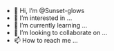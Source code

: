 - 👋 Hi, I’m @Sunset-glows
- 👀 I’m interested in ...
- 🌱 I’m currently learning ...
- 💞️ I’m looking to collaborate on ...
- 📫 How to reach me ...

<!---
Sunset-glows/Sunset-glows is a ✨ special ✨ repository because its `README.md` (this file) appears on your GitHub profile.
You can click the Preview link to take a look at your changes.
--->
